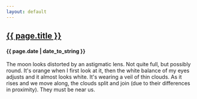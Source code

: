 ```yaml
---
layout: default
---
```

## [{{ page.title }}]({{page.url}})
#### {{ page.date | date_to_string }}

The moon looks distorted by an astigmatic lens. Not quite full, but possibly round. It's orange when I first look at it, then the white balance of my eyes adjusts and it almost looks white. It's wearing a veil of thin clouds. As it rises and we move along, the clouds split and join (due to their differences in proximity).
They must be near us.
